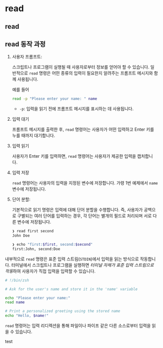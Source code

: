 # read

## read

## read 동작 과정

1. 사용자 프롬프트:

    스크립트나 프로그램이 실행될 때 사용자로부터 정보를 얻어야 할 수 있습니다.
    일반적으로 `read` 명령은 어떤 종류의 입력이 필요한지 알려주는 프롬프트 메시지와 함께 사용됩니다.

    예를 들어

    ```sh
    read -p "Please enter your name: " name
    ```

    - `-p`: 입력을 읽기 전에 프롬프트 메시지를 표시하는 데 사용됩니다.

2. 입력 대기

    프롬프트 메시지를 출력한 후, `read` 명령어는 사용자가 어떤 입력하고 Enter 키를 누를 때까지 대기합니다.

3. 입력 읽기

    사용자가 Enter 키를 입력하면, `read` 명령어는 사용자가 제공한 입력을 캡처합니다.

4. 입력 저장

    `read` 명령어는 사용자의 입력을 지정된 변수에 저장합니다.
    가령 1번 예제에서 `name` 변수에 저장됩니다.

5. 단어 분할:

    기본적으로 읽기 명령은 입력에 대해 단어 분할을 수행합니다.
    즉, 사용자가 공백으로 구별되는 여러 단어를 입력하는 경우, 각 단어는 별개의 필드로 처리되며
    서로 다른 변수에 저장됩니다.

    ```sh
    ❯ read first second
    John Doe

    ❯ echo "first:$first, second:$second"
    first:John, second:Doe
    ```

내부적으로 `read` 명령은 표준 입력 스트림(`STDIN`)에서 입력을 읽는 방식으로 작동합니다.
터미널에서 스크립트나 프로그램을 실행하면 *터미널 자체가 표준 입력 스트림으로 작동*하여 사용자가 직접 입력을 입력할 수 있습니다.

```sh
# !/bin/zsh

# Ask for the user's name and store it in the 'name' variable

echo "Please enter your name:"
read name

# Print a personalized greeting using the stored name
echo "Hello, $name!"
```

`read` 명령어는 입력 리디렉션을 통해 파일이나 파이프 같은 다른 소스로부터 입력을 읽을 수 있습니다.

test

